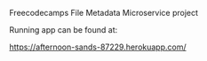 Freecodecamps File Metadata Microservice project

Running app can be found at:

https://afternoon-sands-87229.herokuapp.com/
